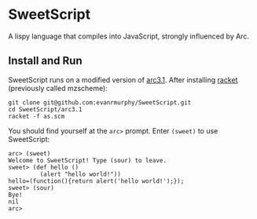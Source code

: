 # SweetScript

A lispy language that compiles into JavaScript, strongly influenced by Arc.

## Install and Run

SweetScript runs on a modified version of [arc3.1](http://arclanguage.org/item?id=10254). After installing [racket](http://racket-lang.org/download/) (previously called mzscheme):

    git clone git@github.com:evanrmurphy/SweetScript.git
    cd SweetScript/arc3.1
    racket -f as.scm

You should find yourself at the `arc>` prompt. Enter `(sweet)` to use SweetScript:

    arc> (sweet)
    Welcome to SweetScript! Type (sour) to leave.
    sweet> (def hello ()
             (alert "hello world!"))
    hello=(function(){return alert('hello world!');});
    sweet> (sour)
    Bye!
    nil
    arc>
